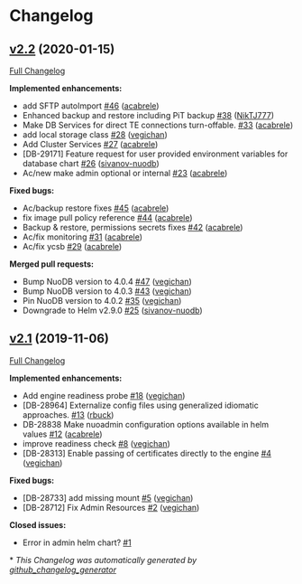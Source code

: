 # Changelog

## [v2.2](https://github.com/nuodb/nuodb-helm-charts/tree/v2.2) (2020-01-15)

[Full Changelog](https://github.com/nuodb/nuodb-helm-charts/compare/v2.1...v2.2)

**Implemented enhancements:**

- add SFTP autoImport [\#46](https://github.com/nuodb/nuodb-helm-charts/pull/46) ([acabrele](https://github.com/acabrele))
- Enhanced backup and restore including PiT backup [\#38](https://github.com/nuodb/nuodb-helm-charts/pull/38) ([NikTJ777](https://github.com/NikTJ777))
- Make DB Services for direct TE connections turn-offable. [\#33](https://github.com/nuodb/nuodb-helm-charts/pull/33) ([acabrele](https://github.com/acabrele))
- add local storage class [\#28](https://github.com/nuodb/nuodb-helm-charts/pull/28) ([vegichan](https://github.com/vegichan))
- Add Cluster Services [\#27](https://github.com/nuodb/nuodb-helm-charts/pull/27) ([acabrele](https://github.com/acabrele))
- \[DB-29171\] Feature request for user provided environment variables for database chart [\#26](https://github.com/nuodb/nuodb-helm-charts/pull/26) ([sivanov-nuodb](https://github.com/sivanov-nuodb))
- Ac/new make admin optional or internal [\#23](https://github.com/nuodb/nuodb-helm-charts/pull/23) ([acabrele](https://github.com/acabrele))

**Fixed bugs:**

- Ac/backup restore fixes [\#45](https://github.com/nuodb/nuodb-helm-charts/pull/45) ([acabrele](https://github.com/acabrele))
- fix image pull policy reference [\#44](https://github.com/nuodb/nuodb-helm-charts/pull/44) ([acabrele](https://github.com/acabrele))
- Backup & restore, permissions secrets fixes [\#42](https://github.com/nuodb/nuodb-helm-charts/pull/42) ([acabrele](https://github.com/acabrele))
- Ac/fix monitoring [\#31](https://github.com/nuodb/nuodb-helm-charts/pull/31) ([acabrele](https://github.com/acabrele))
- Ac/fix ycsb [\#29](https://github.com/nuodb/nuodb-helm-charts/pull/29) ([acabrele](https://github.com/acabrele))

**Merged pull requests:**

- Bump NuoDB version to 4.0.4 [\#47](https://github.com/nuodb/nuodb-helm-charts/pull/47) ([vegichan](https://github.com/vegichan))
- Bump NuoDB version to 4.0.3 [\#43](https://github.com/nuodb/nuodb-helm-charts/pull/43) ([vegichan](https://github.com/vegichan))
- Pin NuoDB version to 4.0.2 [\#35](https://github.com/nuodb/nuodb-helm-charts/pull/35) ([vegichan](https://github.com/vegichan))
- Downgrade to Helm v2.9.0 [\#25](https://github.com/nuodb/nuodb-helm-charts/pull/25) ([sivanov-nuodb](https://github.com/sivanov-nuodb))

## [v2.1](https://github.com/nuodb/nuodb-helm-charts/tree/v2.1) (2019-11-06)

[Full Changelog](https://github.com/nuodb/nuodb-helm-charts/compare/v2.0...v2.1)

**Implemented enhancements:**

- Add engine readiness probe [\#18](https://github.com/nuodb/nuodb-helm-charts/pull/18) ([vegichan](https://github.com/vegichan))
- \[DB-28964\] Externalize config files using generalized idiomatic approaches. [\#13](https://github.com/nuodb/nuodb-helm-charts/pull/13) ([rbuck](https://github.com/rbuck))
- DB-28838 Make nuoadmin configuration options available in helm values [\#12](https://github.com/nuodb/nuodb-helm-charts/pull/12) ([acabrele](https://github.com/acabrele))
- improve readiness check [\#8](https://github.com/nuodb/nuodb-helm-charts/pull/8) ([vegichan](https://github.com/vegichan))
- \[DB-28313\] Enable passing of certificates directly to the engine [\#4](https://github.com/nuodb/nuodb-helm-charts/pull/4) ([vegichan](https://github.com/vegichan))

**Fixed bugs:**

- \[DB-28733\] add missing mount [\#5](https://github.com/nuodb/nuodb-helm-charts/pull/5) ([vegichan](https://github.com/vegichan))
- \[DB-28712\] Fix Admin Resources [\#2](https://github.com/nuodb/nuodb-helm-charts/pull/2) ([vegichan](https://github.com/vegichan))

**Closed issues:**

- Error in admin helm chart? [\#1](https://github.com/nuodb/nuodb-helm-charts/issues/1)



\* *This Changelog was automatically generated by [github_changelog_generator](https://github.com/github-changelog-generator/github-changelog-generator)*
